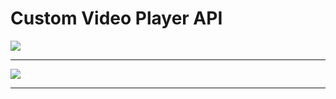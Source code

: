 # Custom Video Player API

<img src='https://user-images.githubusercontent.com/20695270/202522067-aa923170-3473-434a-bfdd-a901fced4526.png'><hr>
<img src='https://user-images.githubusercontent.com/20695270/202522074-99ce80c9-3d37-47b6-80cf-b38b04757efb.png'><hr>
